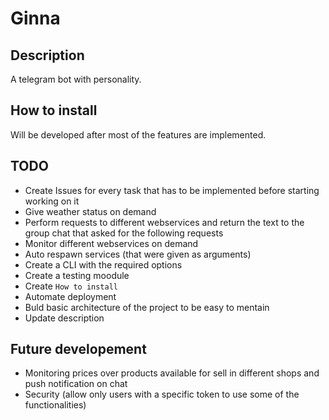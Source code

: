 # Ginna

## Description

A telegram bot with personality.

## How to install

Will be developed after most of the features are implemented.

## TODO

- Create Issues for every task that has to be implemented before starting working on it
- Give weather status on demand
- Perform requests to different webservices and return the text to the group chat that asked for the following requests
- Monitor different webservices on demand
- Auto respawn services (that were given as arguments)
- Create a CLI with the required options
- Create a testing moodule
- Create ``How to install ``
- Automate deployment
- Buld basic architecture of the project to be easy to mentain
- Update description


## Future developement

- Monitoring prices over products available for sell in different shops and push notification on chat
- Security (allow only users with a specific token to use some of the functionalities)